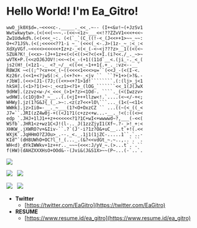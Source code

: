 # Hello World! I'm Ea_Gitro!
<link rel="stylesheet" href="./style/style.css">

```
wwO_jk0X$d=.~<<<<c-._____._<<_.~-- (I+<&v!~(+JzSv1
Wwtwkwytw>.(<(<<(~~~.-(<<~<1z~___<<!??ZZvV1<<<+<<~
Zw1Udwkd%.(<(<<<_~:. (<(`_`(C_((!-<_(J<<++1>~~_~~:
O+<71JS%.(<(;<<<<<??1-i ~_`(<<<(_<-.J>(1z-_~_:<_:<
XdXyVGf.~<<<<><<<<<+Iz+z-_<(<_(-<~<j???z>__1((<(<~
SZUA?K!_(<<x>-(J++1z+<(<(<((><?<(<+I.(i?<<./_._~>~
wVTK+P.(<<zOJ6JOV!:<<~<(<_-(+1((11d`__<.(ji_-._<_(
js2(H!_(<1z1-._ <?_~/__<((<<_~1++1{.+_._:vz<--__`
R8WJK ~<((;^?<x+<<_(~((<<<<1<<<>u=``(<<J_-(<(I-<.
Kz26r.(<<1+<?jwS(:<_.(<+?<+-_<jv ``  ``?+1+>(>?&.-
rJbW].(<<>(J1-(7J;((<+><+?1>1d!````````.(:(lj>_j<1
hkSH].(<1>?1(><~:_<<z1><?1+_(lOG_```````<<_1(J(JwX
9dHW].(zzvz<w-/<_<<<_(>1+?z><1Od-. ````._(<(Iwzzv>
wdHW].(c1Oj0>?_~__..(.(<jI+++llzw<!.`....(<~</-+<;
WHWy].jz(1?G&J{_(_.>~:.<z(z7<<+lO\```..._(1<(~<11<
WWHk].jz>Ii0=-__._~___(1?<O+OxzCZ `` ...((~(<_((_<
J7=``.JRI(zZ4w0j-+((<J1?1(c+zz<+w...-__._!<(:((<><
edp `.JHJ+1lJ1++z+<<<<<<?1?1C+wI<+wwwwd~?,___(-<<(
WSfb`.JHR1<z+wz1C<J!(l-.._J(1zzZjyI1(Xf~.?-_>!_+:<
XHKW_.jXWRO?v+&Iiv-``.?`(J'-i?1z?O&+uC__..t`+!(.<<
WXjK`.JqHHmO?ZJOu>_.--._<._.1j1(1jZC-.....1``.`..-
KId^`(dH8UWhO+OC?l_!_(..._.(&?<<vdGt_~.~..,..`.``.
WH<d)_dYkIWWkv+1z++r.._~~~(<<<:J/yV_~.(>...t`.`.``
f(HW)(dAHZXXXHsO+OOd&--(Jvi&(J&S1X>~~(P~...(-`..`.
```


<!--
**EaGitro/EaGitro** is a ✨ _special_ ✨ repository because its `README.md` (this file) appears on your GitHub profile.

Here are some ideas to get you started:

- 🔭 I’m currently working on ...
- 🌱 I’m currently learning ...
- 👯 I’m looking to collaborate on ...
- 🤔 I’m looking for help with ...
- 💬 Ask me about ...
- 📫 How to reach me: ...
- 😄 Pronouns: ...
- ⚡ Fun fact: ...
-->

![](http://github-profile-summary-cards.vercel.app/api/cards/profile-details?username=EaGitro&theme=tokyonight)

![](http://github-profile-summary-cards.vercel.app/api/cards/repos-per-language?username=EaGitro&theme=tokyonight) &nbsp; ![](http://github-profile-summary-cards.vercel.app/api/cards/most-commit-language?username=EaGitro&theme=tokyonight)

![](http://github-profile-summary-cards.vercel.app/api/cards/stats?username=EaGitro&theme=tokyonight) &nbsp; ![](http://github-profile-summary-cards.vercel.app/api/cards/productive-time?username=EaGitro&theme=tokyonight&utcOffset=8)

<!-- <style>
.card {
    position: relative;
    display: flex;
    flex-direction: column;
    min-width: 0;
    word-wrap: break-word;
    background-color: #fff;
    background-clip: border-box;
    border: 1px solid rgba(0,0,0,.125);
    border-radius: 0.25rem;
}

</style> -->


<!-- <div class="card" style="width: 18rem; position: relative; display: flex;    flex-direction: column; min-width: 0; word-wrap: break-word; background-color: #fff;background-clip: border-box; border: 1px solid rgba(0,0,0,.125); border-radius: 0.25rem;">
  <img class="bd-placeholder-img card-img-top" width="18rem" height="180" src="./img/twitter_icon.jpg"/>


  <div class="card-body">
    <h5 class="card-title">My Twitter</h5>
    <p class="card-text">Here is My Twitter.</p>
    <a href="https://twitter.com/EaGitro" class="btn btn-primary">Go somewhere</a>
  </div>
</div> -->

* **Twitter**
    * [https://twitter.com/EaGitro](https://twitter.com/EaGitro)
* **RESUME**
    * [https://www.resume.id/ea_gitro](https://www.resume.id/ea_gitro)